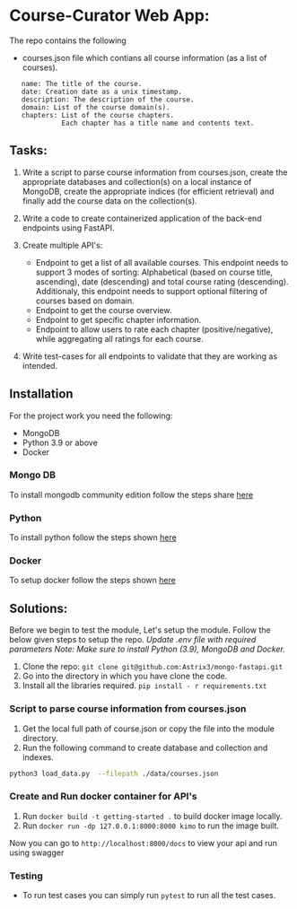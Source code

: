 # Course-Curator Web App:

The repo contains the following
- courses.json file which contians all course information (as a list of courses).
```
   name: The title of the course.
   date: Creation date as a unix timestamp.
   description: The description of the course.
   domain: List of the course domain(s).
   chapters: List of the course chapters.
             Each chapter has a title name and contents text.
```

## Tasks:
1. Write a script to parse course information from courses.json, create the appropriate databases and collection(s) on a local instance of MongoDB, create the appropriate indices (for efficient retrieval)
and finally add the course data on the collection(s).

2. Write a code to create containerized application of the back-end endpoints using FastAPI.
3. Create multiple API's: 
   * Endpoint to get a list of all available courses. This endpoint needs to support 3 modes of
    sorting: Alphabetical (based on course title, ascending), date (descending) and total course
    rating (descending). Additionaly, this endpoint needs to support optional filtering of courses
    based on domain.
   * Endpoint to get the course overview.
   * Endpoint to get specific chapter information.
   * Endpoint to allow users to rate each chapter (positive/negative), while aggregating all ratings
    for each course.
4. Write test-cases for all endpoints to validate that they are working as intended.



## Installation

For the project work you need the following:
* MongoDB
* Python 3.9 or above
* Docker

### Mongo DB
To install mongodb community edition follow the steps share [here](https://www.mongodb.com/docs/manual/tutorial/install-mongodb-on-ubuntu/#install-mongodb-community-edition) 

### Python
To install python follow the steps shown [here](https://tecadmin.net/how-to-install-python-3-9-on-ubuntu-20-04/)

### Docker
To setup docker follow the steps shown [here](https://docs.docker.com/engine/install/ubuntu/)

## Solutions:
Before we begin to test the module, Let's setup the module. Follow the below given steps to setup the repo.
_Update .env file with required parameters_
_Note: Make sure to install Python (3.9), MongoDB and Docker._

1. Clone the repo: ```git clone git@github.com:Astrix3/mongo-fastapi.git```
2. Go into the directory in which you have clone the code.
3. Install all the libraries required. ```pip install - r requirements.txt```

### Script to parse course information from courses.json
1. Get the local full path of course.json or copy the file into the module directory.
2. Run the following command to create database and collection and indexes.
```bash
python3 load_data.py  --filepath ./data/courses.json
```
### Create and Run docker container for API's
1. Run ```docker build -t getting-started .``` to build docker image locally.
2. Run ```docker run -dp 127.0.0.1:8000:8000 kimo``` to run the image built.

Now you can go to ```http://localhost:8000/docs``` to view your api and run using swagger

### Testing
* To run test cases you can simply run ```pytest``` to run all the test cases.
